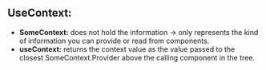 ## UseContext:
* **SomeContext:** does not hold the information -> only represents the kind of information you can provide or read from components.
* **useContext:** returns the context value as the value passed to the closest SomeContext.Provider above the calling component in the tree.